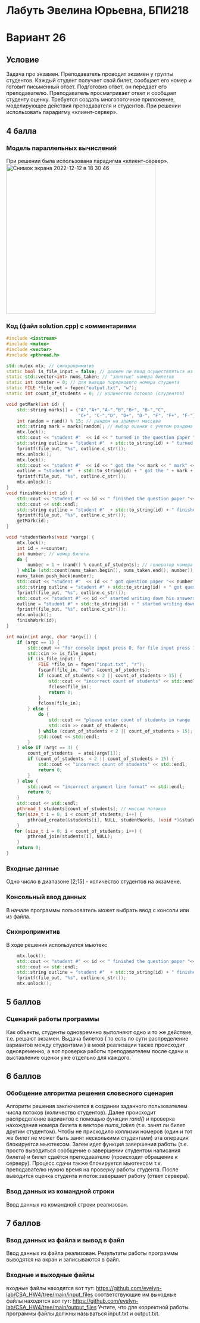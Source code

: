 # Лабуть Эвелина Юрьевна, БПИ218
# Вариант 26
## Условие 
Задача про экзамен. Преподаватель проводит экзамен у группы студентов. Каждый студент получает свой билет, сообщает его номер и готовит
письменный ответ. Подготовив ответ, он передает его преподавателю. Преподаватель просматривает ответ и сообщает студенту оценку. Требуется создать многопоточное приложение, моделирующее действия преподавателя и студентов. При решении использовать парадигму «клиент-сервер».
## 4 балла
### Модель параллельных вычислений
При решении была использована парадигма «клиент-сервер». 
<img width="401" alt="Снимок экрана 2022-12-12 в 18 30 46" src="https://user-images.githubusercontent.com/86932751/207085672-4b4a0dc3-97c6-4a82-9870-1195d3cb8441.png">
### Код (файл solution.cpp) с комментариями
```cpp
#include <iostream>
#include <mutex>
#include <vector>
#include <pthread.h>

std::mutex mtx; // синхропримитив
static bool is_file_input = false; // должен ли ввод осуществляться из файла
static std::vector<int> nums_taken; // "занятые" номера билетов
static int counter = 0; // для вывода порядкового номера студента  
static FILE *file_out = fopen("output.txt", "w");
static int count_of_students = 0; // количество потоков (студентов)

void getMark(int id) {
    std::string marks[] = {"A","A+","A-","B","B+", "B-","C",
                           "C+", "C-","D", "D+", "D-", "F", "F+", "F-"}; // массив оценок
    int random = rand() % 15; // рандом на элемент массива 
    std::string mark = marks[random]; // выбор оценки с учетом рандома 
    mtx.lock(); 
    std::cout << "student #"  << id << " turned in the question paper "<< std::endl;
    std::string outline = "student #"  + std::to_string(id) + " turned in the question paper " +'\n';
    fprintf(file_out, "%s", outline.c_str());
    mtx.unlock();
    mtx.lock();
    std::cout << "student #"  << id << " got the "<< mark << " mark" << std::endl;
    outline = "student #"  + std::to_string(id) + " got the " + mark + " mark" + '\n';
    fprintf(file_out, "%s", outline.c_str());
    mtx.unlock();
}
void finishWork(int id) {
    std::cout << "student #" << id << " finished the question paper "<< std::endl;
    std::cout << std::endl;
    std::string outline = "student #"  + std::to_string(id) + " finished the question paper " +'\n';
    fprintf(file_out, "%s", outline.c_str());
    getMark(id);
}

void *studentWorks(void *vargp) {
    mtx.lock();
    int id = ++counter;
    int number; // номер билета 
    do {
        number = 1 + (rand() % count_of_students); // генератор номера билета  
    } while (std::count(nums_taken.begin(), nums_taken.end(), number)); // проверка номера
    nums_taken.push_back(number);
    std::cout << "student #"  << id << " got question paper "<< number << std::endl;
    std::string outline = "student #" + std::to_string(id) + " got question paper " + std::to_string(number) + '\n';
    fprintf(file_out, "%s", outline.c_str());
    std::cout << "student #" << id <<" started writing down his answers" << std::endl;
    outline = "student #" + std::to_string(id) + " started writing down his answers" + '\n';
    fprintf(file_out, "%s", outline.c_str());
    mtx.unlock();
    finishWork(id);
}

int main(int argc, char *argv[]) {
    if (argc == 1) {
        std::cout << "for console input press 0, for file input press 1" << std::endl << "> ";
        std::cin >> is_file_input;
        if (is_file_input) {
            FILE *file_in = fopen("input.txt", "r");
            fscanf(file_in, "%d", &count_of_students);
            if (count_of_students < 2 || count_of_students > 15) {
                std::cout << "incorrect count of students" << std::endl;
                fclose(file_in);
                return 0;
            }
            fclose(file_in);
        } else {
            do {
                std::cout << "please enter count of students in range [2;15]" << std::endl << "> ";
                std::cin >> count_of_students;                                                   // Count of bees.
            } while (count_of_students < 2 || count_of_students > 15);
            std::cout << std::endl;
        }
    } else if (argc == 3) {
        count_of_students  = atoi(argv[1]);
        if (count_of_students  < 2 || count_of_students > 15) {
            std::cout << "incorrect count of students" << std::endl;
            return 0;
        }
    } else {
        std::cout << "incorrect argument line format" << std::endl;
        return 0;
    }
    std::cout << std::endl;
    pthread_t students[count_of_students]; // массив потоков
    for(size_t i = 0; i < count_of_students; i++) {
        pthread_create(&students[i], NULL, studentWorks, (void *)&students[i]); // вызов функции для каждого потока
    }
   for (size_t i = 0; i < count_of_students; i++) {
        pthread_join(students[i], NULL); 
    }
    return 0;
}
```
### Входные данные 
Одно число в диапазоне [2;15] - количество студентов на экзамене.
### Консольный ввод данных
В начале программы пользователь может выбрать ввод с консоли или из файла. 
### Сихнропримитив
В ходе решения используется мьютекс
```cpp
    mtx.lock();
    std::cout << "student #" << id << " finished the question paper "<< std::endl;
    std::cout << std::endl;
    std::string outline = "student #"  + std::to_string(id) + " finished the question paper " +'\n';
    fprintf(file_out, "%s", outline.c_str());
    mtx.unlock();
```
## 5 баллов 
### Сценарий работы программы 
Как объекты, студенты одновремнно выполняют одно и то же действие, т.е. решают экзамен. Выдача билетов ( то есть по сути распределение вариантов между студентами ) в моей реализации также происходит одновременно, а вот проверка работы преподавателем после сдачи и выставление оценки уже отдельно для каждого.  
## 6 баллов
### Обобщение алгоритма решения словесного сценария
Алгоритм решения заключается в создании заданного пользователем числа потоков (количество студентов). Далее происходит распределение вариантов с помощью функции *rand()* и проверка нахождения номера билета в векторе *nums_taken* (т.е. занят ли билет другим студентом). Чтобы не присходило коллизии номеров (один и тот же билет не может быть занят несколькими студентами) эта операция блокируется мьютексом. Затем идет функция завершения работы (т.е. просто выводиться сообщение о завершении студентом написания билета) и билет сдаётся преподавателю (происходит обращение к серверу). Процесс сдачи также блокируется мьютексом т.к. преподавателю нужно время на проверку работы студента. После выводится оценка студента и поток завершает работу (ответ сервера). 
### Ввод данных из командной строки
Ввод данных из командной строки реализован. 
## 7 баллов 
### Ввод данных из файла и вывод в файл 
Ввод данных из файла реализован. Результаты работы программы выводятся на экран и записываются в файл. 
### Входные и выходные файлы
входные файлы находятся вот тут: https://github.com/evelyn-lab/CSA_HW4/tree/main/input_files
соответствующие им выходные файлы находятся вот тут: https://github.com/evelyn-lab/CSA_HW4/tree/main/output_files
Учтите, что для корректной работы программы файлы должны называться input.txt и output.txt.
